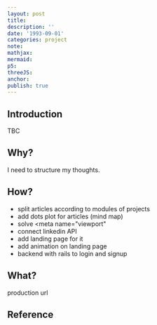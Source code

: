 ```yaml
---
layout: post
title:
description: ''
date: '1993-09-01'
categories: project
note:
mathjax:
mermaid:
p5:
threeJS:
anchor:
publish: true
---
```


## Introduction

TBC

## Why?

I need to structure my thoughts.

## How?

* split articles according to modules of projects
* add dots plot for articles (mind map)
* solve <meta name="viewport"
* connect linkedin API
* add landing page for it
* add animation on landing page
* backend with rails to login and signup

## What?

production url

## Reference
